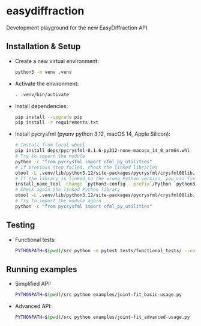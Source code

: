 # easydiffraction

Development playground for the new EasyDiffraction API.

## Installation & Setup

- Create a new virtual environment:
  ```bash
  python3 -m venv .venv
  ```
- Activate the environment:
  ```bash
  . .venv/bin/activate
  ```
- Install dependencies:
  ```bash
  pip install --upgrade pip
  pip install -r requirements.txt
  ```
- Install pycrysfml (pyenv python 3.12, macOS 14, Apple Silicon):
  ```bash
  # Install from local wheel
  pip install deps/pycrysfml-0.1.6-py312-none-macosx_14_0_arm64.whl
  # Try to import the module
  python -c "from pycrysfml import cfml_py_utilities"
  # If previous step failed, check the linked libraries
  otool -L .venv/lib/python3.12/site-packages/pycrysfml/crysfml08lib.so
  # If the library is linked to the wrong Python version, you can fix it with:
  install_name_tool -change `python3-config --prefix`/Python `python3-config --prefix`/lib/libpython3.12.dylib .venv/lib/python3.12/site-packages/pycrysfml/crysfml08lib.so
  # Check again the linked Python library
  otool -L .venv/lib/python3.12/site-packages/pycrysfml/crysfml08lib.so
  # Try to import the module again
  python -c "from pycrysfml import cfml_py_utilities"
  ```

## Testing

- Functional tests:
  ```bash
  PYTHONPATH=$(pwd)/src python -m pytest tests/functional_tests/ --color=yes -n auto
  ```

## Running examples

- Simplified API:
  ```bash
  PYTHONPATH=$(pwd)/src python examples/joint-fit_basic-usage.py
  ```
- Advanced API:
  ```bash
  PYTHONPATH=$(pwd)/src python examples/joint-fit_advanced-usage.py
  ```
